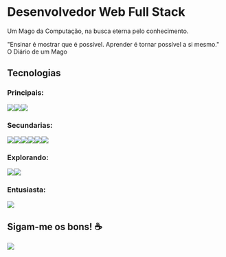 # Desenvolvedor Web Full Stack
Um Mago da Computação, na busca eterna pelo conhecimento.

"Ensinar é mostrar que é possível. Aprender é tornar possível a si mesmo."<br/>O Diário de um Mago

## Tecnologias
### Principais:
<img src="https://img.shields.io/badge/PHP-777BB4?style=for-the-badge&logo=php&logoColor=white"/><img src="https://img.shields.io/badge/JavaScript-F7DF1E?style=for-the-badge&logo=javascript&logoColor=black)](https://img.shields.io/badge/JavaScript-F7DF1E?style=for-the-badge&logo=javascript&logoColor=black"/><img src="https://img.shields.io/badge/MySQL-00000F?style=for-the-badge&logo=mysql&logoColor=white"/>


### Secundarias:
<img src="https://img.shields.io/badge/jQuery-0769AD?style=for-the-badge&logo=jquery&logoColor=white"/><img src="https://img.shields.io/badge/Vue.js-35495E?style=for-the-badge&logo=vue.js&logoColor=4FC08D"/><img src="https://img.shields.io/badge/Git-E34F26?style=for-the-badge&logo=git&logoColor=white"/><img src="https://img.shields.io/badge/Bootstrap-563D7C?style=for-the-badge&logo=bootstrap&logoColor=white"/><img src="https://img.shields.io/badge/Sass-CC6699?style=for-the-badge&logo=sass&logoColor=white"/><img src="https://img.shields.io/badge/Linux-E34F26?style=for-the-badge&logo=linux&logoColor=black"/>

### Explorando:
<img src="https://img.shields.io/badge/Python-3776AB?style=for-the-badge&logo=python&logoColor=white"/><img src="https://img.shields.io/badge/Flask-000000?style=for-the-badge&logo=flask&logoColor=white"/>

### Entusiasta:
<img src="https://img.shields.io/badge/-OffensiveSecurity-ffffff?style=for-the-badge&logo=kaliLinux&logoColor=black"/>
<!-- <img src=""/> -->

## Sigam-me os bons! ☕
<p align="left">
    <a href="https://www.linkedin.com/in/max-ribeiro/" target="_blank" alt="Linkedin">
        <img src="https://img.shields.io/badge/-Linkedin-0e76a8?style=for-the-badge&logo=linkedin&logoColor=white"/>
    </a>
</p>
